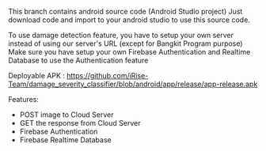 This branch contains android source code (Android Studio project)
Just download code and import to your android studio to use this source code.

To use damage detection feature, you have to setup your own server instead of using our server's URL (except for Bangkit Program purpose)
Make sure you have setup your own Firebase Authentication and Realtime Database to use the Authentication feature

Deployable APK : https://github.com/iRise-Team/damage_severity_classifier/blob/android/app/release/app-release.apk

Features:
- POST image to Cloud Server
- GET the response from Cloud Server
- Firebase Authentication
- Firebase Realtime Database
